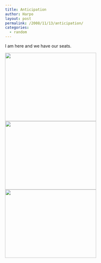 ```yaml
---
title: Anticipation
author: Harpo
layout: post
permalink: /2008/11/13/anticipation/
categories:
  - random
---
```

I am here and we have our seats.

[<img src="http://harpojaeger.github.io/media/wp-content/uploads/2008/11/l-640-480-f2870d4f-03e2-4271-a486-8d52d2914c10.jpeg" alt="" width="300" height="225" class="alignnone size-full wp-image-364" />][1][<img src="http://harpojaeger.github.io/media/wp-content/uploads/2008/11/l-640-480-8076e829-47aa-4c8c-94b0-894388df08c3.jpeg" alt="" width="300" height="225" class="alignnone size-full wp-image-364" />][2][<img src="http://harpojaeger.github.io/media/wp-content/uploads/2008/11/l-640-480-138eeef9-a722-4836-ba32-314a22420178.jpeg" alt="" width="300" height="225" class="alignnone size-full wp-image-364" />][3]

 [1]: http://harpojaeger.github.io/media/wp-content/uploads/2008/11/l-640-480-f2870d4f-03e2-4271-a486-8d52d2914c10.jpeg
 [2]: http://harpojaeger.github.io/media/wp-content/uploads/2008/11/l-640-480-8076e829-47aa-4c8c-94b0-894388df08c3.jpeg
 [3]: http://harpojaeger.github.io/media/wp-content/uploads/2008/11/l-640-480-138eeef9-a722-4836-ba32-314a22420178.jpeg